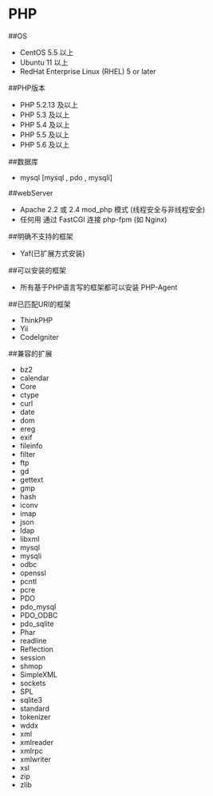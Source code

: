 # PHP

##OS	
+ CentOS 5.5 以上
+ Ubuntu 11 以上
+ RedHat  Enterprise Linux (RHEL) 5 or later

##PHP版本	
+ PHP 5.2.13 及以上
+ PHP 5.3 及以上
+ PHP 5.4 及以上
+ PHP 5.5 及以上
+ PHP 5.6 及以上

##数据库	
+ mysql [mysql , pdo , mysqli]

##webServer	
+ Apache 2.2 或 2.4 mod_php 模式
(线程安全与非线程安全)
+ 任何用 通过 FastCGI 连接 php-fpm (如 Nginx)

##明确不支持的框架	
+ Yaf(已扩展方式安装)

##可以安装的框架	
+ 所有基于PHP语言写的框架都可以安装 PHP-Agent

##已匹配URI的框架
+ ThinkPHP
+ Yii
+ CodeIgniter

##兼容的扩展	
+ bz2
+ calendar
+ Core
+ ctype
+ curl
+ date
+ dom
+ ereg
+ exif
+ fileinfo
+ filter
+ ftp
+ gd
+ gettext
+ gmp
+ hash
+ iconv
+ imap
+ json
+ ldap
+ libxml
+ mysql
+ mysqli
+ odbc
+ openssl
+ pcntl
+ pcre
+ PDO
+ pdo_mysql
+ PDO_ODBC
+ pdo_sqlite
+ Phar
+ readline
+ Reflection
+ session
+ shmop
+ SimpleXML
+ sockets
+ SPL
+ sqlite3
+ standard
+ tokenizer
+ wddx
+ xml
+ xmlreader
+ xmlrpc
+ xmlwriter
+ xsl
+ zip
+ zlib